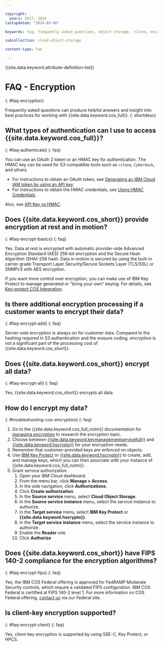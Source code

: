 ```yaml
---

copyright:
  years: 2017, 2024
lastupdated: "2024-05-06"

keywords: faq, frequently asked questions, object storage, rclone, encryption, Cyberduck, key protect, FedRAMP, AES, SHA

subcollection: cloud-object-storage

content-type: faq

---
```


{{site.data.keyword.attribute-definition-list}}

# FAQ - Encryption
{: #faq-encryption}

Frequently asked questions can produce helpful answers and insight into best practices for working with {{site.data.keyword.cos_full}}.
{: shortdesc}

## What types of authentication can I use to access {{site.data.keyword.cos_full}}?
{: #faq-authenticate}
{: faq}

You can use an OAuth 2 token or an HMAC key for authentication. The HMAC key can be used for S3-compatible tools such as `rclone`, `Cyberduck`, and others.

* For instructions to obtain an OAuth token, see [Generating an IBM Cloud IAM token by using an API key](/docs/account?topic=account-iamtoken_from_apikey).
* For instructions to obtain the HMAC credentials, see [Using HMAC Credentials](/docs/cloud-object-storage?topic=cloud-object-storage-uhc-hmac-credentials-main).

Also, see [API Key vs HMAC](/docs/cloud-object-storage?topic=cloud-object-storage-service-credentials#service-credentials-iam-hmac).

## Does {{site.data.keyword.cos_short}} provide encryption at rest and in motion?
{: #faq-encrypt-basics}
{: faq}

Yes. Data at rest is encrypted with automatic provider-side Advanced Encryption Standard (AES) 256-bit encryption and the Secure Hash Algorithm (SHA)-256 hash. Data in motion is secured by using the built-in carrier grade Transport Layer Security/Secure Sockets Layer (TLS/SSL) or SNMPv3 with AES encryption.

If you want more control over encryption, you can make use of IBM Key Protect to manage generated or "bring your own" keying. For details, see [Key-protect COS Integration](/docs/key-protect?topic=key-protect-integrate-cos).

## Is there additional encryption processing if a customer wants to encrypt their data?
{: #faq-encrypt-add}
{: faq}

Server-side encryption is always on for customer data. Compared to the hashing required in S3 authentication and the erasure coding, encryption is not a significant part of the processing cost of {{site.data.keyword.cos_short}}.

## Does {{site.data.keyword.cos_short}} encrypt all data?
{: #faq-encrypt-all}
{: faq}

Yes, {{site.data.keyword.cos_short}} encrypts all data.

## How do I encrypt my data?
{: #troubleshooting-cos-encryption}
{: faq}

1. Go to the {{site.data.keyword.cos_full_notm}} documentation for [managing encryption](/docs/cloud-object-storage?topic=cloud-object-storage-encryption) to research the encryption topic.
1. Choose between [{{site.data.keyword.keymanagementservicefull}}](/docs/key-protect?topic=key-protect-about) and [{{site.data.keyword.hscrypto}}](/docs/hs-crypto?topic=hs-crypto-overview) for your encryption needs.
1. Remember that customer-provided keys are enforced on objects.
1. Use [IBM Key Protect](/docs/key-protect?topic=key-protect-about) or [{{site.data.keyword.hscrypto}}](/docs/hs-crypto?topic=hs-crypto-overview) to create, add, and manage keys, which you can then associate with your instance of {{site.data.keyword.cos_full_notm}}.
1. Grant service authorization
     1. Open your IBM Cloud dashboard.
     1. From the menu bar, click **Manage > Access**.
     1. In the side navigation, click **Authorizations**.
     1. Click **Create authorization**.
     1. In the **Source service** menu, select **Cloud Object Storage**.
     1. In the **Source service instance** menu, select the service instance to authorize.
     1. In the **Target service** menu, select **IBM Key Protect** or **{{site.data.keyword.hscrypto}}**.
     1. In the **Target service instance** menu, select the service instance to authorize.
     1. Enable the **Reader** role.
     1. Click **Authorize**

## Does {{site.data.keyword.cos_short}} have FIPS 140-2 compliance for the encryption algorithms?
{: #faq-encrypt-fips}
{: faq}

Yes, the IBM COS Federal offering is approved for FedRAMP Moderate Security controls, which require a validated FIPS configuration. IBM COS Federal is certified at FIPS 140-2 level 1. For more information on COS Federal offering, [contact us](https://www.ibm.com/cloud/government) via our Federal site.

## Is client-key encryption supported?
{: #faq-encrypt-client}
{: faq}

Yes, client-key encryption is supported by using SSE-C, Key Protect, or HPCS.